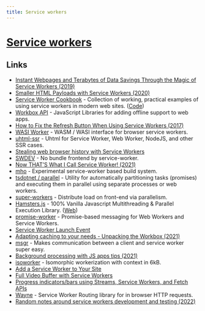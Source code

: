 ```yaml
---
title: Service workers
---
```


# [Service workers](https://developers.google.com/web/fundamentals/primers/service-workers)

## Links

- [Instant Webpages and Terabytes of Data Savings Through the Magic of Service Workers (2019)](https://dev.to/devteam/instant-webpages-and-terabytes-of-data-savings-through-the-magic-of-service-workers-1mkc)
- [Smaller HTML Payloads with Service Workers (2020)](https://philipwalton.com/articles/smaller-html-payloads-with-service-workers/)
- [Service Worker Cookbook](https://serviceworke.rs/) - Collection of working, practical examples of using service workers in modern web sites. ([Code](https://github.com/mozilla/serviceworker-cookbook/))
- [Workbox API](https://developers.google.com/web/tools/workbox/) - JavaScript Libraries for adding offline support to web apps.
- [How to Fix the Refresh Button When Using Service Workers (2017)](https://redfin.engineering/how-to-fix-the-refresh-button-when-using-service-workers-a8e27af6df68)
- [WASI Worker](https://github.com/dunnock/wasi-worker) - WASM / WASI interface for browser service workers.
- [uhtml-ssr](https://github.com/WebReflection/uhtml-ssr) - Uhtml for Service Worker, Web Worker, NodeJS, and other SSR cases.
- [Stealing web browser history with Service Workers](https://www.cs.uic.edu/~skarami/files/sw21/preprint-sw-ndss21.pdf)
- [SWDEV](https://github.com/mizchi/swdev) - No bundle frontend by service-worker.
- [Now THAT’S What I Call Service Worker! (2021)](https://alistapart.com/article/now-thats-what-i-call-service-worker/)
- [mho](https://github.com/ef4/mho) - Experimental service-worker based build system.
- [tsdotnet / parallel](https://github.com/tsdotnet/parallel) - Utility for automatically partitioning tasks (promises) and executing them in parallel using separate processes or web workers.
- [super-workers](https://github.com/softvar/super-workers) - Distribute load on front-end via parallelism.
- [Hamsters.js](https://github.com/austinksmith/Hamsters.js) - 100% Vanilla Javascript Multithreading & Parallel Execution Library. ([Web](https://hamsters.io/))
- [promise-worker](https://github.com/nolanlawson/promise-worker) - Promise-based messaging for Web Workers and Service Workers.
- [Service Worker Launch Event](https://github.com/WICG/sw-launch)
- [Adapting caching to your needs - Unpacking the Workbox (2021)](https://www.youtube.com/watch?v=BO9fplbCTuQ)
- [msgr](https://github.com/sdgluck/msgr) - Makes communication between a client and service worker super easy.
- [Background processing with JS apps tips (2021)](https://twitter.com/flybayer/status/1473375368761511938)
- [isoworker](https://github.com/101arrowz/isoworker) - Isomorphic workerization with context in 6kB.
- [Add a Service Worker to Your Site](https://css-tricks.com/add-a-service-worker-to-your-site/)
- [Full Video Buffer with Service Workers](https://github.com/titoBouzout/ServiceWorkerFullVideoBuffer)
- [Progress indicators/bars using Streams, Service Workers, and Fetch APIs](https://github.com/AnthumChris/fetch-progress-indicators)
- [Wayne](https://github.com/jcubic/wayne) - Service Worker Routing library for in browser HTTP requests.
- [Random notes around service workers development and testing (2022)](https://mmazzarolo.com/blog/2022-06-18-service-workers-tips-and-tricks/)
